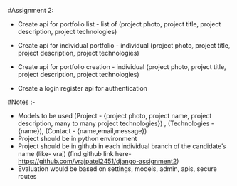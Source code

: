 #Assignment 2:
- Create api for portfolio list - list of (project photo, project title, project description, project technologies)

- Create api for individual portfolio - individual (project photo, project title, project description, project technologies) 

- Create api for portfolio creation - individual (project photo, project title, project description, project technologies) 

- Create a login register api for authentication
 

#Notes :- 
- Models to be used (Project - {project photo, project name, project description, many to many project technologies}) , (Technologies - {name}), (Contact - {name,email,message})
- Project should be in python environment
- Project should be in github in each individual branch of the candidate’s name (like- vraj) (find github link here- https://github.com/vrajpatel2451/django-assignment2)
- Evaluation would be based on settings, models, admin, apis, secure routes
